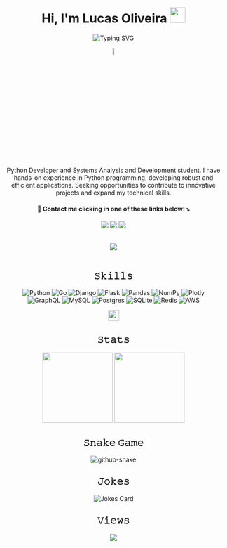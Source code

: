 <div align="center">
  <h1>Hi, I'm Lucas Oliveira <img src="https://media.giphy.com/media/hvRJCLFzcasrR4ia7z/giphy.gif" width="35"></h1>
	
[![Typing SVG](https://readme-typing-svg.demolab.com?font=fancy&weight=500&size=28&pause=1000&color=785EF0&center=true&vCenter=true&width=435&lines=Python+Developer)](https://git.io/typing-svg)

</div>

<div align="center">
	<img src = "https://i.pinimg.com/originals/3f/7e/4e/3f7e4eff7c96e9fe4b8b4b1ff3f7bdb5.gif" width = 6.5%>
	<br><br>
</div>


<div align="center">
	Python Developer and Systems Analysis and Development student. I have hands-on experience in Python programming, developing robust and efficient applications. Seeking opportunities to contribute to 	innovative projects and expand my technical skills.
  <h4>💌 Contact me clicking in one of these links below! ⤵️</h4>
  <a href = "mailto:lcemanuel.emanuel@gmail.com"><img src="https://img.shields.io/badge/Gmail-D14836?&color=785EF0&style=for-the-badge&logo=gmail&logoColor=white" target="_blank"></a>
  <a href="https://www.linkedin.com/in/lucasemanuelsilva/" target="_blank"><img src="https://img.shields.io/badge/LinkedIn-0077B5?&color=785EF0&style=for-the-badge&logo=linkedin&logoColor=white" target="_blank"></a> 
  <a href="https://profile.codersrank.io/user/Lyarkh" target="_blank"><img src="https://img.shields.io/badge/CodersRank-67A4AC?&color=785EF0&style=for-the-badge&logo=CodersRank&logoColor=white" target="_blank"></a> 
	<br><br>

<img src="https://user-images.githubusercontent.com/73097560/115834477-dbab4500-a447-11eb-908a-139a6edaec5c.gif"><br><br>

</div>

<div align="center">
<h2>𝚂𝚔𝚒𝚕𝚕𝚜</h2>

  ![Python](https://img.shields.io/badge/python-3670A0?&color=785EF0&style=for-the-badge&logo=python&logoColor=white)
  ![Go](https://img.shields.io/badge/go-%2300ADD8.svg?&color=785EF0&style=for-the-badge&logo=go&logoColor=white)
  ![Django](https://img.shields.io/badge/django-%23092E20.svg?&color=785EF0&style=for-the-badge&logo=django&logoColor=white)
  ![Flask](https://img.shields.io/badge/flask-%23000.svg?&color=785EF0&style=for-the-badge&logo=flask&logoColor=white)
  ![Pandas](https://img.shields.io/badge/pandas-%23150458.svg?&color=785EF0&style=for-the-badge&logo=pandas&logoColor=white)
  ![NumPy](https://img.shields.io/badge/numpy-%23013243.svg?&color=785EF0&style=for-the-badge&logo=numpy&logoColor=white)
  ![Plotly](https://img.shields.io/badge/Plotly-%233F4F75.svg?&color=785EF0&style=for-the-badge&logo=plotly&logoColor=white)<br>
  ![GraphQL](https://img.shields.io/badge/-GraphQL-E10098?&color=785EF0&style=for-the-badge&logo=graphql&logoColor=white)
  ![MySQL](https://img.shields.io/badge/mysql-%2300f.svg?&color=785EF0&style=for-the-badge&logo=mysql&logoColor=white)
  ![Postgres](https://img.shields.io/badge/postgres-%23316192.svg?&color=785EF0&style=for-the-badge&logo=postgresql&logoColor=white)
  ![SQLite](https://img.shields.io/badge/sqlite-%2307405e.svg?&color=785EF0&style=for-the-badge&logo=sqlite&logoColor=white)
  ![Redis](https://img.shields.io/badge/redis-%23DD0031.svg?&color=785EF0&style=for-the-badge&logo=redis&logoColor=white)
  ![AWS](https://img.shields.io/badge/AWS-%23FF9900.svg?&color=785EF0&style=for-the-badge&logo=amazon-aws&logoColor=white)

  <img src="https://media2.giphy.com/media/QssGEmpkyEOhBCb7e1/giphy.gif?cid=ecf05e47a0n3gi1bfqntqmob8g9aid1oyj2wr3ds3mg700bl&rid=giphy.gif" width ="25">
  <br>
</div>

<div align="center">
  <h2>𝚂𝚝𝚊𝚝𝚜</h2>  
  <img height="160em" src="https://github-readme-stats.vercel.app/api?username=Lyarkh&show_icons=true&theme=vision-friendly-dark&include_all_commits=false&count_private=true"/>
  <img height="160em" src="https://streak-stats.demolab.com/?user=Lyarkh&theme=vision-friendly-dark"/>
</div>

<div align="center">
  <h2>𝚂𝚗𝚊𝚔𝚎 𝙶𝚊𝚖𝚎</h2>
  
  <!--![snake animation](https://raw.githubusercontent.com/Lyarkh/Lyarkh/output/github-contribution-grid-snake-dark.svg)-->
  <picture>
  <source media="(prefers-color-scheme: dark)" srcset="github-contribution-grid-snake.svg" />
  <source media="(prefers-color-scheme: light)" srcset="ithub-contribution-grid-snake-dark.svg?palette=github-dark" />
  <img alt="github-snake" src="github-snake.svg" />
</picture>
  
</div>


<div align="center">
  <h2>𝙹𝚘𝚔𝚎𝚜</h2>

  ![Jokes Card](https://readme-jokes.vercel.app/api?theme=nightowl)

</div>

<div align="center">
  <h2>𝚅𝚒𝚎𝚠𝚜</h2>

  ![](https://komarev.com/ghpvc/?username=lyarkh&color=785EF0&style=for-the-badge)
</div>   
